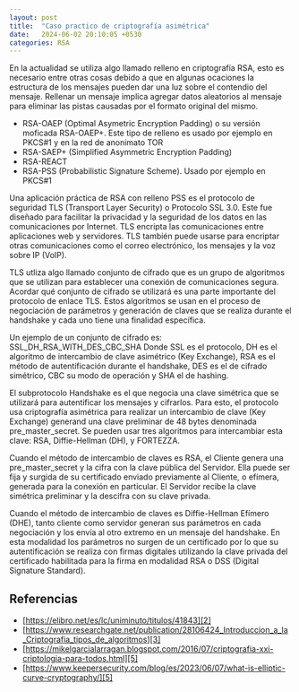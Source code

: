 ```yaml
---
layout: post
title:  "Caso practico de criptografía asimétrica"
date:   2024-06-02 20:10:05 +0530
categories: RSA
---
```

En la actualidad se utiliza algo llamado relleno en criptografía RSA, esto es necesario entre otras cosas debido a que en algunas ocaciones la estructura de los mensajes pueden dar una luz sobre el contendio del mensaje. Rellenar un mensaje implica agregar datos aleatorios al mensaje para eliminar las pistas causadas por el formato original del mismo.

- RSA-OAEP (Optimal Asymetric Encryption Padding) o su versión moficada RSA-OAEP+. Este tipo de relleno es usado por ejemplo en PKCS#1 y en la red de anonimato TOR
- RSA-SAEP+ (Simplified Asymmetric Encryption Padding)
- RSA-REACT
- RSA-PSS (Probabilistic Signature Scheme). Usado por ejemplo en PKCS#1

Una aplicación práctica de RSA con relleno PSS es el protocolo de seguridad TLS (Transport Layer Security) o Protocolo SSL 3.0. Este fue diseñado para facilitar la privacidad y la seguridad de los datos en las comunicaciones por Internet. TLS encripta las comunicaciones entre aplicaciones web y servidores. TLS también puede usarse para encriptar otras comunicaciones como el correo electrónico, los mensajes y la voz sobre IP (VoIP). 

TLS utliza algo llamado conjunto de cifrado que es un grupo de algoritmos que se utilizan para establecer una conexión de comunicaciones segura. Acordar qué conjunto de cifrado se utilizará es una parte importante del protocolo de enlace TLS. Estos algoritmos se usan en el proceso de negociación de parámetros y generación de claves que se realiza durante el handshake y cada uno tiene una finalidad específica.

Un ejemplo de un conjunto de cifrado es: SSL_DH_RSA_WITH_DES_CBC_SHA Donde SSL es el protocolo, DH es el algoritmo de intercambio de clave asimétrico (Key Exchange), RSA es el método de autentificación durante el handshake, DES es el de cifrado simétrico, CBC su modo de operación y SHA el de hashing.

El subprotocolo Handshake es el que negocia una clave simétrica que se utilizará para autentificar los mensajes y cifrarlos. Para esto, el protocolo usa criptografía asimétrica para realizar un intercambio de clave (Key Exchange) generand una clave preliminar de 48 bytes denominada pre_master_secret. Se pueden usar tres algoritmos para intercambiar esta clave: RSA, Diffie-Hellman (DH), y FORTEZZA. 

Cuando el método de intercambio de claves es RSA, el Cliente genera una pre_master_secret y la cifra con la clave pública del Servidor. Ella puede ser fija y surgida de su certificado enviado previamente al Cliente, o efímera, generada para la conexión en particular. El Servidor recibe la clave simétrica preliminar y la descifra con su clave privada. 

Cuando el método de intercambio de claves es Diffie-Hellman Efímero (DHE), tanto cliente como servidor generan sus parámetros en cada negociación y los envía al otro extremo en un mensaje del handshake. En esta modalidad los parámetros no surgen de un certificado por lo que su autentificación se realiza con firmas digitales utilizando la clave privada del certificado habilitada para la firma en modalidad RSA o DSS (Digital Signature Standard). 


## Referencias

- [https://elibro.net/es/lc/uniminuto/titulos/41843][2]
- [https://www.researchgate.net/publication/28106424_Introduccion_a_la_Criptografia_tipos_de_algoritmos][3]
- [https://mikelgarcialarragan.blogspot.com/2016/07/criptografia-xxi-criptologia-para-todos.html][5]
- [https://www.keepersecurity.com/blog/es/2023/06/07/what-is-elliptic-curve-cryptography/][5]
  
[1]: https://www.bearssl.org/tls13.html

